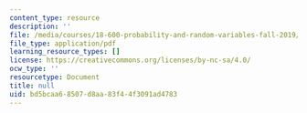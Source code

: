 ```yaml
---
content_type: resource
description: ''
file: /media/courses/18-600-probability-and-random-variables-fall-2019/bd5bcaa68507d8aa83f44f3091ad4783_MIT18_600F19_lec28.pdf
file_type: application/pdf
learning_resource_types: []
license: https://creativecommons.org/licenses/by-nc-sa/4.0/
ocw_type: ''
resourcetype: Document
title: null
uid: bd5bcaa6-8507-d8aa-83f4-4f3091ad4783
---
```

